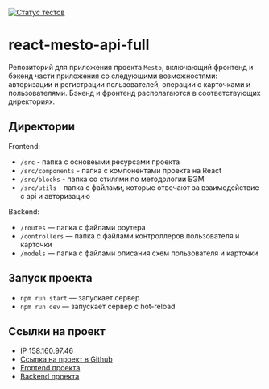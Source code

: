 [![Статус тестов](../../actions/workflows/tests.yml/badge.svg)](../../actions/workflows/tests.yml)

# react-mesto-api-full
Репозиторий для приложения проекта `Mesto`, включающий фронтенд и бэкенд части приложения со следующими возможностями: авторизации и регистрации пользователей, операции с карточками и пользователями. Бэкенд и фронтенд располагаются в соответствующих директориях. 


## Директории

Frontend:
- `/src` - папка с основеыми ресурсами проекта
- `/src/components` - папка с компонентами проекта на React
- `/src/blocks` - папка со стилями по методологии БЭМ
- `/src/utils` - папка с файлами, которые отвечают за взаимодействие с api и авторизацию

Backend:
- `/routes` — папка с файлами роутера
- `/controllers` — папка с файлами контроллеров пользователя и карточки
- `/models` — папка с файлами описания схем пользователя и карточки


## Запуск проекта
- `npm run start` — запускает сервер
- `npm run dev` — запускает сервер с hot-reload

## Ссылки на проект

- IP 158.160.97.46
- [Ссылка на проект в Github](https://github.com/ivan-lev/react-mesto-api-full-gha)
- [Frontend проекта](https://quietplace.nomoredomainsmonster.ru)
- [Backend проекта](https://api.quietplace.nomoredomainsmonster.ru)
